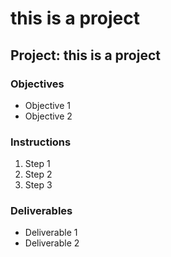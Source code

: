 # this is a project

## Project: this is a project

### Objectives

- Objective 1
- Objective 2

### Instructions

1. Step 1
2. Step 2
3. Step 3

### Deliverables

- Deliverable 1
- Deliverable 2
